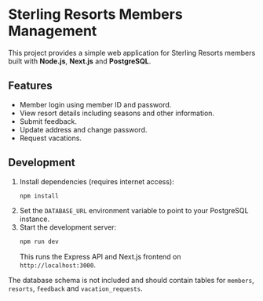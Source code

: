 # Sterling Resorts Members Management

This project provides a simple web application for Sterling Resorts members built with **Node.js**, **Next.js** and **PostgreSQL**.

## Features
- Member login using member ID and password.
- View resort details including seasons and other information.
- Submit feedback.
- Update address and change password.
- Request vacations.

## Development
1. Install dependencies (requires internet access):
   ```bash
   npm install
   ```
2. Set the `DATABASE_URL` environment variable to point to your PostgreSQL instance.
3. Start the development server:
   ```bash
   npm run dev
   ```
   This runs the Express API and Next.js frontend on `http://localhost:3000`.

The database schema is not included and should contain tables for `members`, `resorts`, `feedback` and `vacation_requests`.
